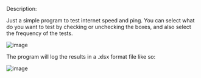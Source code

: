 Description:

Just a simple program to test internet speed and ping. You can select what do you want to test by checking or unchecking the boxes, and also select the frequency of the tests.

![image](https://user-images.githubusercontent.com/59294163/130250126-65bb1d41-042a-4810-946a-0a7378c63533.png)

The program will log the results in a .xlsx format file like so:

![image](https://user-images.githubusercontent.com/59294163/126248664-78a4a973-47a6-417e-adfb-5539b0ae696a.png)

